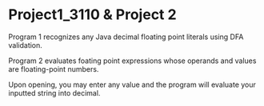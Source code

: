 # Project1_3110 & Project 2

Program 1 recognizes any Java decimal floating point literals using DFA validation. 

Program 2 evaluates foating point expressions whose operands and values are floating-point numbers. 

Upon opening, you may enter any value and the program will evaluate your inputted string into decimal.
